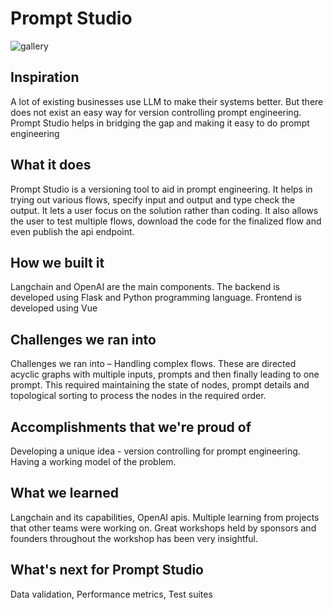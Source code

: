 # Prompt Studio


![gallery](https://github.com/kishanmurthy/PromptStudio/assets/25534697/95908da9-fa4f-4f49-92ec-e47cd3da8352)



## Inspiration
A lot of existing businesses use LLM to make their systems better. But there does not exist an easy way for version controlling prompt engineering. Prompt Studio helps in bridging the gap and making it easy to do prompt engineering

## What it does
Prompt Studio is a versioning tool to aid in prompt engineering. It helps in trying out various flows, specify input and output and type check the output. It lets a user focus on the solution rather than coding. It also allows the user to test multiple flows, download the code for the finalized flow and even publish the api endpoint.

## How we built it
Langchain and OpenAI are the main components. The backend is developed using Flask and Python programming language. Frontend is developed using Vue

## Challenges we ran into
Challenges we ran into – Handling complex flows. These are directed acyclic graphs with multiple inputs, prompts and then finally leading to one prompt. This required maintaining the state of nodes, prompt details and topological sorting to process the nodes in the required order.

## Accomplishments that we're proud of
Developing a unique idea - version controlling for prompt engineering. Having a working model of the problem.

## What we learned
Langchain and its capabilities, OpenAI apis. Multiple learning from projects that other teams were working on. Great workshops held by sponsors and founders throughout the workshop has been very insightful.

## What's next for Prompt Studio
Data validation, Performance metrics, Test suites

